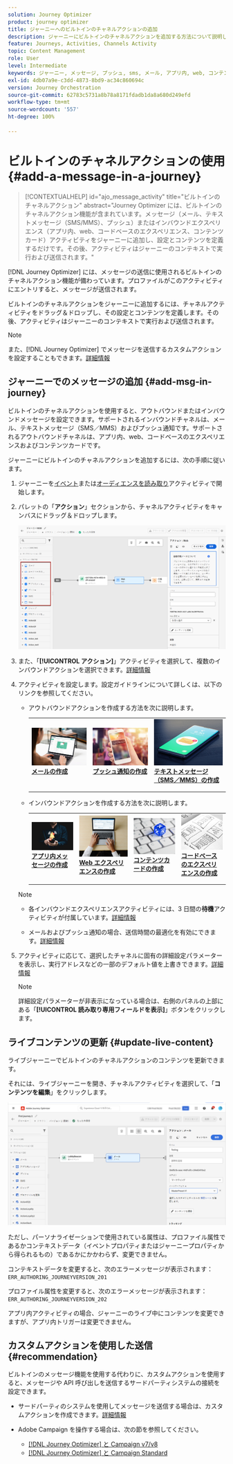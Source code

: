 ```yaml
---
solution: Journey Optimizer
product: journey optimizer
title: ジャーニーへのビルトインのチャネルアクションの追加
description: ジャーニーにビルトインのチャネルアクションを追加する方法について説明します。
feature: Journeys, Activities, Channels Activity
topic: Content Management
role: User
level: Intermediate
keywords: ジャーニー, メッセージ, プッシュ, sms, メール, アプリ内, web, コンテンツカード, コードベースのエクスペリエンス
exl-id: 4db07a9e-c3dd-4873-8bd9-ac34c860694c
version: Journey Orchestration
source-git-commit: 62783c5731a8b78a8171fdadb1da8a680d249efd
workflow-type: tm+mt
source-wordcount: '557'
ht-degree: 100%

---
```


# ビルトインのチャネルアクションの使用 {#add-a-message-in-a-journey}

>[!CONTEXTUALHELP]
>id="ajo_message_activity"
>title="ビルトインのチャネルアクション"
>abstract="Journey Optimizer には、ビルトインのチャネルアクション機能が含まれています。メッセージ（メール、テキストメッセージ（SMS/MMS）、プッシュ）またはインバウンドエクスペリエンス（アプリ内、web、コードベースのエクスペリエンス、コンテンツカード）アクティビティをジャーニーに追加し、設定とコンテンツを定義するだけです。その後、アクティビティはジャーニーのコンテキストで実行および送信されます。"

[!DNL Journey Optimizer] には、メッセージの送信に使用されるビルトインのチャネルアクション機能が備わっています。プロファイルがこのアクティビティにエントリすると、メッセージが送信されます。

ビルトインのチャネルアクションをジャーニーに追加するには、チャネルアクティビティをドラッグ＆ドロップし、その設定とコンテンツを定義します。その後、アクティビティはジャーニーのコンテキストで実行および送信されます。

>[!NOTE]
>
>また、[!DNL Journey Optimizer] でメッセージを送信するカスタムアクションを設定することもできます。[詳細情報](#recommendation)

## ジャーニーでのメッセージの追加  {#add-msg-in-journey}

ビルトインのチャネルアクションを使用すると、アウトバウンドまたはインバウンドメッセージを設定できます。サポートされるインバウンドチャネルは、メール、テキストメッセージ（SMS／MMS）およびプッシュ通知です。サポートされるアウトバウンドチャネルは、アプリ内、web、コードベースのエクスペリエンスおよびコンテンツカードです。

ジャーニーにビルトインのチャネルアクションを追加するには、次の手順に従います。

1. ジャーニーを[イベント](general-events.md)または[オーディエンスを読み取り](read-audience.md)アクティビティで開始します。

1. パレットの「**アクション**」セクションから、チャネルアクティビティをキャンバスにドラッグ＆ドロップします。

   ![](assets/journey-web-activity.png)

1. また、「**[!UICONTROL アクション]**」アクティビティを選択して、複数のインバウンドアクションを選択できます。[詳細情報](journey-action.md)

1. アクティビティを設定します。設定ガイドラインについて詳しくは、以下のリンクを参照してください。

   * アウトバウンドアクションを作成する方法を次に説明します。

     <table style="table-layout:fixed">
      <tr style="border: 0;">
      <td>
      <a href="../email/create-email.md">
      <img alt="リード" src="../assets/do-not-localize/email.jpg">
      </a>
      <div><a href="../email/create-email.md"><strong>メールの作成</strong>
      </div>
      <p>
      </td>
      <td>
      <a href="../push/create-push.md">
      <img alt="低頻度" src="../assets/do-not-localize/push.jpg">
      </a>
      <div>
      <a href="../push/create-push.md"><strong>プッシュ通知の作成<strong></a>
      </div>
      <p>
      </td>
      <td>
      <a href="../sms/create-sms.md">
      <img alt="検証" src="../assets/do-not-localize/sms.jpg">
      </a>
      <div>
      <a href="../sms/create-sms.md"><strong>テキストメッセージ（SMS／MMS）の作成</strong></a>
      </div>
      <p>
      </td>
      </tr>
      </table>

   * インバウンドアクションを作成する方法を次に説明します。

     <table style="table-layout:fixed">
      <tr style="border: 0;">
      <td>
      <a href="../in-app/create-in-app.md">
      <img alt="リード" src="../assets/do-not-localize/in-app.jpg">
      </a>
      <div><a href="../in-app/create-in-app.md"><strong>アプリ内メッセージの作成</strong>
      </div>
      <p>
      </td>
      <td>
      <a href="../web/create-web.md">
      <img alt="リード" src="../assets/do-not-localize/web-create.jpg">
      </a>
      <div><a href="../web/create-web.md"><strong>Web エクスペリエンスの作成</strong>
      </div>
      <p>
      </td>
      <td>
      <a href="../content-card/create-content-card.md">
      <img alt="リード" src="../assets/do-not-localize/sms-config.jpg">
      </a>
      <div><a href="../content-card/create-content-card.md"><strong>コンテンツカードの作成</strong>
      </div>
      <p>
      </td>
      <td>
      <a href="../code-based/create-code-based.md">
      <img alt="低頻度" src="../assets/do-not-localize/web-design.jpg">
      </a>
      <div>
      <a href="../code-based/create-code-based.md"><strong>コードベースのエクスペリエンスの作成<strong></a>
      </div>
      <p>
      </td>
      </tr>
      </table>

   >[!NOTE]
   >
   >* 各インバウンドエクスペリエンスアクティビティには、3 日間の&#x200B;**待機**&#x200B;アクティビティが付属しています。[詳細情報](wait-activity.md#auto-wait-node)
   >
   >* メールおよびプッシュ通知の場合、送信時間の最適化を有効にできます。[詳細情報](send-time-optimization.md)

1. アクティビティに応じて、選択したチャネルに固有の詳細設定パラメーターを表示し、実行アドレスなどの一部のデフォルト値を上書きできます。[詳細情報](about-journey-activities.md#advanced-parameters)

   >[!NOTE]
   >
   >詳細設定パラメーターが非表示になっている場合は、右側のパネルの上部にある「**[!UICONTROL 読み取り専用フィールドを表示]**」ボタンをクリックします。

## ライブコンテンツの更新 {#update-live-content}

ライブジャーニーでビルトインのチャネルアクションのコンテンツを更新できます。

それには、ライブジャーニーを開き、チャネルアクティビティを選択して、「**コンテンツを編集**」をクリックします。

![](assets/add-a-message2.png)

ただし、パーソナライゼーションで使用されている属性は、プロファイル属性であるかコンテキストデータ（イベントプロパティまたはジャーニープロパティから得られるもの）であるかにかかわらず、変更できません。

コンテキストデータを変更すると、次のエラーメッセージが表示されます：`ERR_AUTHORING_JOURNEYVERSION_201`

プロファイル属性を変更すると、次のエラーメッセージが表示されます：`ERR_AUTHORING_JOURNEYVERSION_202`

アプリ内アクティビティの場合、ジャーニーのライブ中にコンテンツを変更できますが、アプリ内トリガーは変更できません。

## カスタムアクションを使用した送信 {#recommendation}

ビルトインのメッセージ機能を使用する代わりに、カスタムアクションを使用すると、メッセージや API 呼び出しを送信するサードパーティシステムの接続を設定できます。

* サードパーティのシステムを使用してメッセージを送信する場合は、カスタムアクションを作成できます。[詳細情報](../action/action.md)

* Adobe Campaign を操作する場合は、次の節を参照してください。

   * [[!DNL Journey Optimizer] と Campaign v7/v8](../action/acc-action.md)
   * [[!DNL Journey Optimizer] と Campaign Standard](../action/acs-action.md)